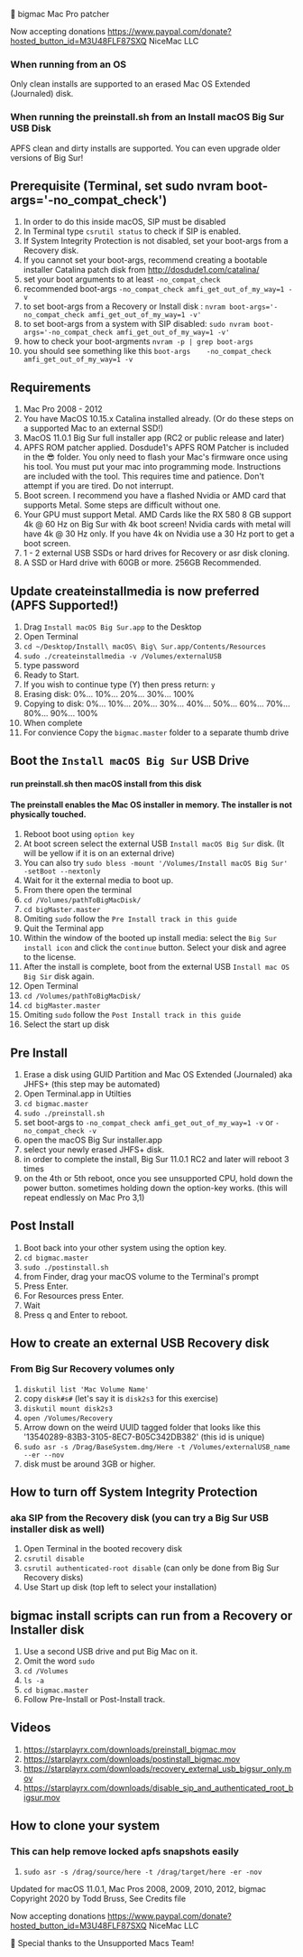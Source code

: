 
🍔 bigmac Mac Pro patcher 

Now accepting donations https://www.paypal.com/donate?hosted_button_id=M3U48FLF87SXQ NiceMac LLC

### When running from an OS
Only clean installs are supported to an erased Mac OS Extended (Journaled) disk.

### When running the preinstall.sh from an Install macOS Big Sur USB Disk
APFS clean and dirty installs are supported. You can even upgrade older versions of Big Sur!

## Prerequisite (Terminal, set sudo nvram boot-args='-no_compat_check')
1. In order to do this inside macOS, SIP must be disabled
2. In Terminal type `csrutil status` to check if SIP is enabled.
3. If System Integrity Protection is not disabled, set your boot-args from a Recovery disk.
4. If you cannot set your boot-args, recommend creating a bootable installer Catalina patch disk from http://dosdude1.com/catalina/
5. set your boot arguments to at least `-no_compat_check`
6. recommended boot-args `-no_compat_check amfi_get_out_of_my_way=1 -v`
7. to set boot-args from a Recovery or Install disk : `nvram boot-args='-no_compat_check amfi_get_out_of_my_way=1 -v'`
8. to set boot-args from a system with SIP disabled: `sudo nvram boot-args='-no_compat_check amfi_get_out_of_my_way=1 -v'`
9. how to check your boot-argments `nvram -p | grep boot-args`
10. you should see something like this `boot-args    -no_compat_check amfi_get_out_of_my_way=1 -v`


## Requirements 
1. Mac Pro 2008 - 2012
2. You have MacOS 10.15.x Catalina installed already. (Or do these steps on a supported Mac to an external SSD!)
3. MacOS 11.0.1 Big Sur full installer app (RC2 or public release and later)
4. APFS ROM patcher applied. Dosdude1's APFS ROM Patcher is included in the 😎 folder. You only need to flash your Mac's firmware once using his tool. You must put your mac into programming mode. Instructions are included with the tool. This requires time and patience. Don't attempt if you are tired. Do not interrupt.
5. Boot screen. I recommend you have a flashed Nvidia or AMD card that supports Metal. Some steps are difficult without one.
6. Your GPU must support Metal. AMD Cards like the RX 580 8 GB support 4k @ 60 Hz on Big Sur with 4k boot screen! Nvidia cards with metal will have 4k @ 30 Hz only. If you have 4k on Nvidia use a 30 Hz port to get a boot screen.
7. 1 - 2 external USB SSDs or hard drives for Recovery or asr disk cloning.
8. A SSD or Hard drive with 60GB or more. 256GB Recommended.


## Update createinstallmedia is now preferred (APFS Supported!)
1. Drag `Install macOS Big Sur.app` to the Desktop
2. Open Terminal
3. `cd ~/Desktop/Install\ macOS\ Big\ Sur.app/Contents/Resources`
4. `sudo ./createinstallmedia -v /Volumes/externalUSB`
5. type password
6. Ready to Start.
7. If you wish to continue type (Y) then press return: `y`
8. Erasing disk: 0%... 10%... 20%... 30%... 100%
9. Copying to disk: 0%... 10%... 20%... 30%... 40%... 50%... 60%... 70%... 80%... 90%... 100%
10. When complete
11. For convience Copy the `bigmac.master` folder to a separate thumb drive

## Boot the  `Install macOS Big Sur` USB Drive
#### run preinstall.sh then macOS install from this disk
#### The preinstall enables the Mac OS installer in memory. The installer is not physically touched.
1. Reboot boot using `option key` 
2. At boot screen select the external USB `Install macOS Big Sur` disk. (It will be yellow if it is on an external drive)
3. You can also try `sudo bless -mount '/Volumes/Install macOS Big Sur' -setBoot --nextonly`
4. Wait for it the external media to boot up.
5. From there open the terminal
6. `cd /Volumes/pathToBigMacDisk/`
7. `cd bigMaster.master`
8. Omiting `sudo` follow the `Pre Install track in this guide`
9. Quit the Terminal app
10. Within the window of the booted up install media: select the `Big Sur install icon` and click the `continue` button. Select your disk and agree to the license.
11. After the install is complete, boot from the external USB `Install mac OS Big Sir` disk again.
13. Open Terminal 
14. `cd /Volumes/pathToBigMacDisk/`
15. `cd bigMaster.master`
16. Omiting `sudo` follow the `Post Install track in this guide`
19. Select the start up disk


## Pre Install
1. Erase a disk using GUID Partition and Mac OS Extended (Journaled) aka JHFS+ (this step may be automated)
2. Open Terminal.app in Utilties 
3. `cd bigmac.master`
4. `sudo ./preinstall.sh`
5.  set boot-args to `-no_compat_check amfi_get_out_of_my_way=1 -v` or  `-no_compat_check -v`
6. open the macOS Big Sur installer.app
7. select your newly erased JHFS+ disk.
8. in order to complete the install, Big Sur 11.0.1 RC2 and later will reboot 3 times
9. on the 4th or 5th reboot, once you see unsupported CPU, hold down the power button. sometimes holding down the option-key works. (this will repeat endlessly on Mac Pro 3,1)


## Post Install
1. Boot back into your other system using the option key.
2. `cd bigmac.master`
3. `sudo ./postinstall.sh`
4. from Finder, drag your macOS volume to the Terminal's prompt
5. Press Enter.
6. For Resources press Enter.
7. Wait
8. Press q and Enter to reboot.


## How to create an external USB Recovery disk
### From Big Sur Recovery volumes only
1. `diskutil list 'Mac Volume Name'`
2. copy `disk#s#` (let's say it is `disk2s3` for this exercise)
3. `diskutil mount disk2s3`
4. `open /Volumes/Recovery`
5. Arrow down on the weird UUID tagged folder that looks like this '13540289-83B3-3105-8EC7-B05C342DB382' (this id is unique)
6. `sudo asr -s /Drag/BaseSystem.dmg/Here -t /Volumes/externalUSB_name --er --nov`
7. disk must be around 3GB or higher.


## How to turn off System Integrity Protection
### aka SIP from the Recovery disk (you can try a Big Sur USB installer disk as well)
1. Open Terminal in the booted recovery disk
2. `csrutil disable`
3. `csrutil authenticated-root disable` (can only be done from Big Sur Recovery disks)
4. Use Start up disk (top left to select your installation)


## bigmac install scripts can run from a Recovery or Installer disk
1. Use a second USB drive and put Big Mac on it.
2. Omit the word `sudo`
3. `cd /Volumes`
4. `ls -a`
5. `cd bigmac.master`
6. Follow Pre-Install or Post-Install track.


## Videos
1. https://starplayrx.com/downloads/preinstall_bigmac.mov
2. https://starplayrx.com/downloads/postinstall_bigmac.mov
3. https://starplayrx.com/downloads/recovery_external_usb_bigsur_only.mov
4. https://starplayrx.com/downloads/disable_sip_and_authenticated_root_bigsur.mov


## How to clone your system 
### This can help remove locked apfs snapshots easily
1. `sudo asr -s /drag/source/here -t /drag/target/here -er -nov`



Updated for macOS 11.0.1, Mac Pros 2008, 2009, 2010, 2012, bigmac Copyright 2020 by Todd Bruss, See Credits file

Now accepting donations https://www.paypal.com/donate?hosted_button_id=M3U48FLF87SXQ NiceMac LLC

🍟 Special thanks to the Unsupported Macs Team!
